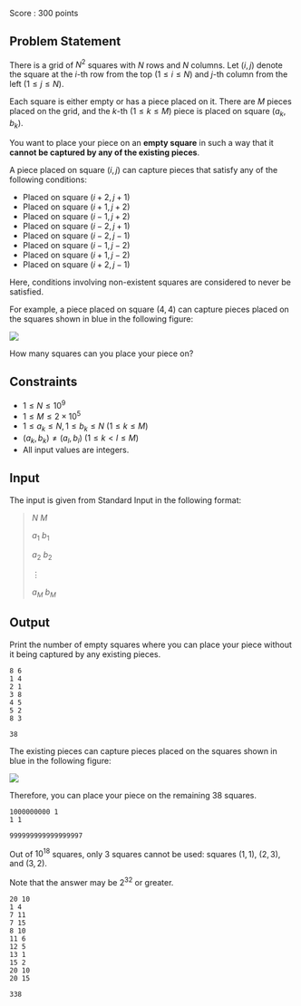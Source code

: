 Score : $300$ points

## Problem Statement

There is a grid of $N^2$ squares with $N$ rows and $N$ columns.
Let $(i,j)$ denote the square at the $i$-th row from the top $(1\leq i\leq N)$ and $j$-th column from the left $(1\leq j\leq N)$.

Each square is either empty or has a piece placed on it.
There are $M$ pieces placed on the grid, and the $k$-th $(1\leq k\leq M)$ piece is placed on square $(a_k,b_k)$.

You want to place your piece on an **empty square** in such a way that it **cannot be captured by any of the existing pieces**.

A piece placed on square $(i,j)$ can capture pieces that satisfy any of the following conditions:

- Placed on square $(i+2,j+1)$
- Placed on square $(i+1,j+2)$
- Placed on square $(i-1,j+2)$
- Placed on square $(i-2,j+1)$
- Placed on square $(i-2,j-1)$
- Placed on square $(i-1,j-2)$
- Placed on square $(i+1,j-2)$
- Placed on square $(i+2,j-1)$

Here, conditions involving non-existent squares are considered to never be satisfied.

For example, a piece placed on square $(4,4)$ can capture pieces placed on the squares shown in blue in the following figure:

![](https://img.atcoder.jp/abc377/871985d4de26cef302c00cdd6f178880.png)

How many squares can you place your piece on?

## Constraints

- $1\leq N\leq10^9$
- $1\leq M\leq2\times10^5$
- $1\leq a_k\leq N,1\leq b_k\leq N\ (1\leq k\leq M)$
- $(a_k,b_k)\neq(a_l,b_l)\ (1\leq k\lt l\leq M)$
- All input values are integers.

## Input

The input is given from Standard Input in the following format:

> $N$ $M$
> 
> $a_1$ $b_1$
> 
> $a_2$ $b_2$
> 
> $\vdots$
> 
> $a_M$ $b_M$

## Output

Print the number of empty squares where you can place your piece without it being captured by any existing pieces.

```input1
8 6
1 4
2 1
3 8
4 5
5 2
8 3
```

```output1
38
```

The existing pieces can capture pieces placed on the squares shown in blue in the following figure:

![](https://img.atcoder.jp/abc377/cb70c753c18ba20c291ba79e76f34599.png)

Therefore, you can place your piece on the remaining $38$ squares.

```input2
1000000000 1
1 1
```

```output2
999999999999999997
```

Out of $10^{18}$ squares, only $3$ squares cannot be used: squares $(1,1)$, $(2,3)$, and $(3,2)$.

Note that the answer may be $2^{32}$ or greater.

```input3
20 10
1 4
7 11
7 15
8 10
11 6
12 5
13 1
15 2
20 10
20 15
```

```output3
338
```